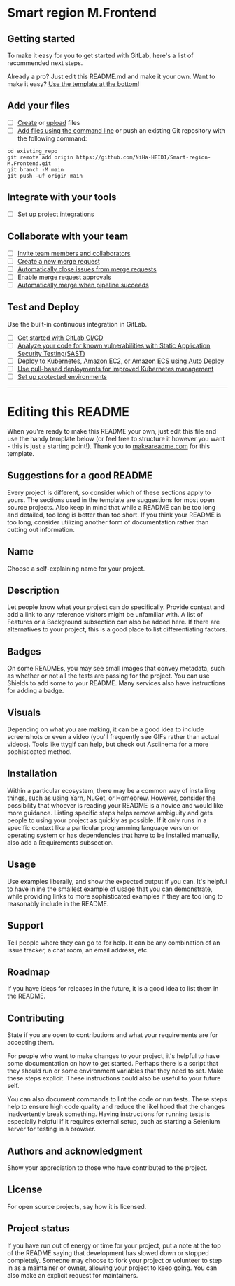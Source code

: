 # Smart region M.Frontend



## Getting started

To make it easy for you to get started with GitLab, here's a list of recommended next steps.

Already a pro? Just edit this README.md and make it your own. Want to make it easy? [Use the template at the bottom](#editing-this-readme)!

## Add your files

- [ ] [Create](https://docs.github.com/en/repositories/working-with-files/managing-files/creating-new-files) or [upload](https://docs.github.com/en/repositories/working-with-files/managing-files/adding-a-file-to-a-repository) files
- [ ] [Add files using the command line](https://docs.github.com/en/repositories/working-with-files/managing-files/adding-a-file-to-a-repository#adding-a-file-to-a-repository-using-the-command-line) or push an existing Git repository with the following command:

```
cd existing_repo
git remote add origin https://github.com/NiHa-HEIDI/Smart-region-M.Frontend.git
git branch -M main
git push -uf origin main
```

## Integrate with your tools

- [ ] [Set up project integrations](https://docs.github.com/en/get-started/exploring-integrations/github-extensions-and-integrationss)

## Collaborate with your team

- [ ] [Invite team members and collaborators](https://docs.github.com/en/organizations/managing-membership-in-your-organization/inviting-users-to-join-your-organization)
- [ ] [Create a new merge request](https://docs.github.com/en/pull-requests/collaborating-with-pull-requests/incorporating-changes-from-a-pull-request/merging-a-pull-request)
- [ ] [Automatically close issues from merge requests](https://docs.github.com/en/pull-requests/collaborating-with-pull-requests/incorporating-changes-from-a-pull-request/closing-a-pull-request)
- [ ] [Enable merge request approvals](https://docs.github.com/en/pull-requests/collaborating-with-pull-requests/reviewing-changes-in-pull-requests/viewing-a-pull-request-review)
- [ ] [Automatically merge when pipeline succeeds](https://docs.github.com/en/pull-requests/collaborating-with-pull-requests/incorporating-changes-from-a-pull-request/automatically-merging-a-pull-request)

## Test and Deploy

Use the built-in continuous integration in GitLab.

- [ ] [Get started with GitLab CI/CD](https://github.blog/2022-02-02-build-ci-cd-pipeline-github-actions-four-steps/)
- [ ] [Analyze your code for known vulnerabilities with Static Application Security Testing(SAST)](https://resources.github.com/security/application-security-testing/)
- [ ] [Deploy to Kubernetes, Amazon EC2, or Amazon ECS using Auto Deploy](https://docs.github.com/en/actions/deployment/deploying-to-your-cloud-provider/deploying-to-amazon-elastic-container-service)
- [ ] [Use pull-based deployments for improved Kubernetes management](https://docs.gitlab.com/ee/user/clusters/agent/)
- [ ] [Set up protected environments](https://docs.gitlab.com/ee/ci/environments/protected_environments.html)

***

# Editing this README

When you're ready to make this README your own, just edit this file and use the handy template below (or feel free to structure it however you want - this is just a starting point!). Thank you to [makeareadme.com](https://www.makeareadme.com/) for this template.

## Suggestions for a good README
Every project is different, so consider which of these sections apply to yours. The sections used in the template are suggestions for most open source projects. Also keep in mind that while a README can be too long and detailed, too long is better than too short. If you think your README is too long, consider utilizing another form of documentation rather than cutting out information.

## Name
Choose a self-explaining name for your project.

## Description
Let people know what your project can do specifically. Provide context and add a link to any reference visitors might be unfamiliar with. A list of Features or a Background subsection can also be added here. If there are alternatives to your project, this is a good place to list differentiating factors.

## Badges
On some READMEs, you may see small images that convey metadata, such as whether or not all the tests are passing for the project. You can use Shields to add some to your README. Many services also have instructions for adding a badge.

## Visuals
Depending on what you are making, it can be a good idea to include screenshots or even a video (you'll frequently see GIFs rather than actual videos). Tools like ttygif can help, but check out Asciinema for a more sophisticated method.

## Installation
Within a particular ecosystem, there may be a common way of installing things, such as using Yarn, NuGet, or Homebrew. However, consider the possibility that whoever is reading your README is a novice and would like more guidance. Listing specific steps helps remove ambiguity and gets people to using your project as quickly as possible. If it only runs in a specific context like a particular programming language version or operating system or has dependencies that have to be installed manually, also add a Requirements subsection.

## Usage
Use examples liberally, and show the expected output if you can. It's helpful to have inline the smallest example of usage that you can demonstrate, while providing links to more sophisticated examples if they are too long to reasonably include in the README.

## Support
Tell people where they can go to for help. It can be any combination of an issue tracker, a chat room, an email address, etc.

## Roadmap
If you have ideas for releases in the future, it is a good idea to list them in the README.

## Contributing
State if you are open to contributions and what your requirements are for accepting them.

For people who want to make changes to your project, it's helpful to have some documentation on how to get started. Perhaps there is a script that they should run or some environment variables that they need to set. Make these steps explicit. These instructions could also be useful to your future self.

You can also document commands to lint the code or run tests. These steps help to ensure high code quality and reduce the likelihood that the changes inadvertently break something. Having instructions for running tests is especially helpful if it requires external setup, such as starting a Selenium server for testing in a browser.

## Authors and acknowledgment
Show your appreciation to those who have contributed to the project.

## License
For open source projects, say how it is licensed.

## Project status
If you have run out of energy or time for your project, put a note at the top of the README saying that development has slowed down or stopped completely. Someone may choose to fork your project or volunteer to step in as a maintainer or owner, allowing your project to keep going. You can also make an explicit request for maintainers.
